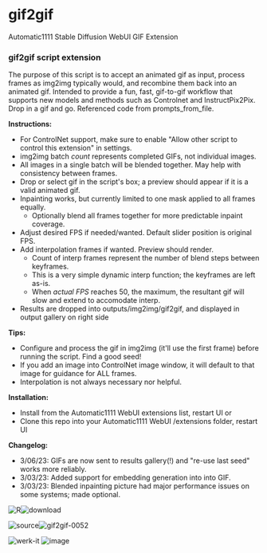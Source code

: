 # gif2gif
Automatic1111 Stable Diffusion WebUI GIF Extension

### gif2gif script extension

The purpose of this script is to accept an animated gif as input, process frames as img2img typically would, and recombine them back into an animated gif. Intended to provide a fun, fast, gif-to-gif workflow that supports new models and methods such as Controlnet and InstructPix2Pix. Drop in a gif and go. Referenced code from prompts_from_file.

**Instructions:**
 - For ControlNet support, make sure to enable "Allow other script to control this extension" in settings.
 - img2img batch *count* represents completed GIFs, not individual images.
 - All images in a single batch will be blended together. May help with consistency between frames.
 - Drop or select gif in the script's box; a preview should appear if it is a valid animated gif.
 - Inpainting works, but currently limited to one mask applied to all frames equally.
   - Optionally blend all frames together for more predictable inpaint coverage.
 - Adjust desired FPS if needed/wanted. Default slider position is original FPS.
 - Add interpolation frames if wanted. Preview should render.
   - Count of interp frames represent the number of blend steps between keyframes.
   - This is a very simple dynamic interp function; the keyframes are left as-is.
   - When *actual FPS* reaches 50, the maximum, the resultant gif will slow and extend to accomodate interp.
 - Results are dropped into outputs/img2img/gif2gif, and displayed in output gallery on right side

**Tips:**
 - Configure and process the gif in img2img (it'll use the first frame) before running the script. Find a good seed!
 - If you add an image into ControlNet image window, it will default to that image for guidance for ALL frames.
 - Interpolation is not always necessary nor helpful.

**Installation:**
 - Install from the Automatic1111 WebUI extensions list, restart UI or
 - Clone this repo into your Automatic1111 WebUI /extensions folder, restart UI
 
**Changelog:**
- 3/06/23: GIFs are now sent to results gallery(!) and "re-use last seed" works more reliably.
- 3/03/23: Added support for embedding generation into into GIF.
- 3/03/23: Blended inpainting picture had major performance issues on some systems; made optional.

![R](https://user-images.githubusercontent.com/93007558/216517487-542271b1-6fdb-4e54-a261-e500f5cc5c7a.gif)![download](https://user-images.githubusercontent.com/93007558/216803715-81dfc9e6-8c9a-47d5-9879-27acfac34eb8.gif)

![source](https://user-images.githubusercontent.com/93007558/216689956-4740b35e-aa2c-4869-955c-27836b56a378.gif)![gif2gif-0052](https://user-images.githubusercontent.com/93007558/216690052-6694989a-b2cb-42a8-a1d4-fc0ebd42776b.gif)

![werk-it](https://user-images.githubusercontent.com/93007558/222612353-36db8c42-38ba-42cc-8fb5-da59ab875ee4.gif)
![image](https://user-images.githubusercontent.com/93007558/222612321-74832002-6b3f-4022-ac0c-b6e93acebabe.png)
